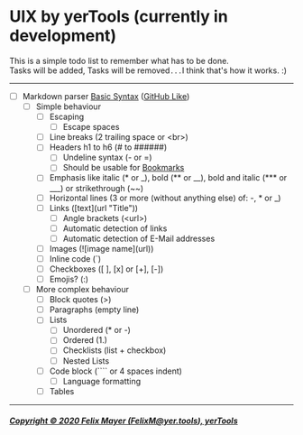 # UIX by yerTools (currently in development)

This is a simple todo list to remember what has to be done.  
Tasks will be added, Tasks will be removed`...`I think that's how it works. :)

---

- [ ] Markdown parser [Basic Syntax](https://www.markdownguide.org/basic-syntax) 
([GitHub Like](https://guides.github.com/features/mastering-markdown/))
    - [ ] Simple behaviour
        - [ ] Escaping
            - [ ] Escape spaces
        - [ ] Line breaks (2 trailing space or \<br>)
        - [ ] Headers h1 to h6 (\# to \#\#\#\#\#\#)
            - [ ] Undeline syntax (\- or \=)
            - [ ] Should be usable for [Bookmarks](https://www.w3schools.com/html/html_links_bookmarks.asp)
        - [ ] Emphasis like italic (\* or \_), bold (\*\* or \_\_), bold and italic (\*\*\* or \_\_\_) or strikethrough (\~\~)
        - [ ] Horizontal lines (3 or more (without anything else) of: \-, \* or \_)
        - [ ] Links (\[text\]\(url "Title"\))
            - [ ] Angle brackets (\<url\>)
            - [ ] Automatic detection of links
            - [ ] Automatic detection of E-Mail addresses
        - [ ] Images (\!\[image name\]\(url\))
        - [ ] Inline code (\`)
        - [ ] Checkboxes ([ ], [x] or [+], [-])
        - [ ] Emojis? (:)
    - [ ] More complex behaviour
        - [ ] Block quotes (\>)
        - [ ] Paragraphs (empty line)
        - [ ] Lists
            - [ ] Unordered (\* or \-)
            - [ ] Ordered (1.)
            - [ ] Checklists (list + checkbox)
            - [ ] Nested Lists
        - [ ] Code block (\`\`\`\` or 4 spaces indent)
            - [ ] Language formatting
        - [ ] Tables

---

##### [Copyright © 2020 Felix Mayer (FelixM@yer.tools), yerTools](/LICENSE.md)